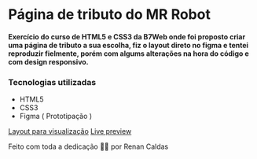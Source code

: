 # Página de tributo do MR Robot

#### Exercício do curso de HTML5 e CSS3 da B7Web onde foi proposto criar uma página de tributo a sua escolha, fiz o layout direto no figma e tentei reproduzir fielmente, porém com algums alterações na hora do código e com design responsivo.

### Tecnologias utilizadas

- HTML5
- CSS3
- Figma ( Prototipação )

[Layout para visualização](https://www.figma.com/file/uqZEZuiyl5ciIoPeA8Wkbc/P%C3%A1gina_tr%C3%ADbuto?node-id=6%3A145)
[Live preview](https://renancaldasdev.github.io/tributo_mrRobot/)


<p>Feito com toda a dedicação 👨‍💻 por Renan Caldas</p>
